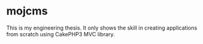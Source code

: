 # mojcms
This is my engineering thesis. It only shows the skill in creating applications from scratch using CakePHP3 MVC library.
